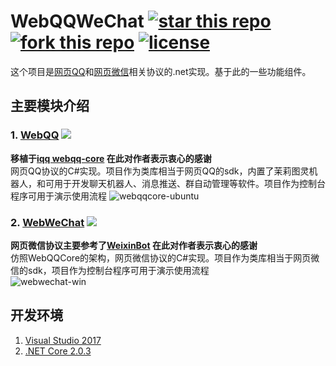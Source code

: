 # WebQQWeChat [![star this repo](http://github-svg-buttons.herokuapp.com/star.svg?user=huoshan12345&repo=WebQQWeChat&style=flat&background=1081C1)](https://github.com/huoshan12345/WebQQWeChat) [![fork this repo](http://github-svg-buttons.herokuapp.com/fork.svg?user=huoshan12345&repo=WebQQWeChat&style=flat&background=1081C1)](https://github.com/huoshan12345/WebQQWeChat/fork) [![license](https://img.shields.io/github/license/mashape/apistatus.svg?maxAge=2592000)](https://github.com/huoshan12345/WebQQWeChat/blob/master/LICENSE.TXT)

这个项目是[网页QQ](http://web2.qq.com/)和[网页微信](https://web.wechat.com/)相关协议的.net实现。基于此的一些功能组件。

## 主要模块介绍
### 1. [WebQQ](https://github.com/huoshan12345/WebQQWeChat/tree/master/src/WebQQ) [![](https://img.shields.io/badge/color-2.0.3-ff69b4.svg?maxAge=2592000&label=.net%20core%20)](https://www.microsoft.com/net/download)
**移植于[iqq webqq-core](https://github.com/im-qq/webqq-core.git) 在此对作者表示衷心的感谢**  
网页QQ协议的C#实现。项目作为类库相当于网页QQ的sdk，内置了茉莉图灵机器人，和可用于开发聊天机器人、消息推送、群自动管理等软件。项目作为控制台程序可用于演示使用流程
![webqqcore-ubuntu](https://raw.githubusercontent.com/huoshan12345/iQQ.Net/master/pic/webqqcore-ubuntu.png)

### 2. [WebWeChat](https://github.com/huoshan12345/WebQQWeChat/tree/master/src/WebWeChat) [![](https://img.shields.io/badge/color-2.0.3-ff69b4.svg?maxAge=2592000&label=.net%20core%20)](https://www.microsoft.com/net/download)
**网页微信协议主要参考了[WeixinBot](https://github.com/Urinx/WeixinBot) 在此对作者表示衷心的感谢**  
仿照WebQQCore的架构，网页微信协议的C#实现。项目作为类库相当于网页微信的sdk，项目作为控制台程序可用于演示使用流程  
![webwechat-win](https://raw.githubusercontent.com/huoshan12345/iQQ.Net/master/pic/webwechat-win.png)

## 开发环境
1. [Visual Studio 2017](https://www.visualstudio.com/zh-hans/downloads/)  
2. [.NET Core 2.0.3](https://www.microsoft.com/net/download)
